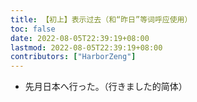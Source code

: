 ```yaml
---
title: 【初上】表示过去（和“昨日”等词呼应使用）
toc: false
date: 2022-08-05T22:39:19+08:00
lastmod: 2022-08-05T22:39:19+08:00
contributors: ["HarborZeng"]
---
```


- 先月日本へ行った。（行きました的简体）


